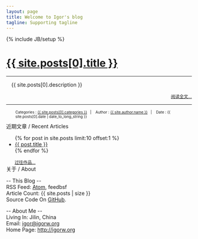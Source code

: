 ```yaml
---
layout: page
title: Welcome to Igor's blog
tagline: Supporting tagline
---
```

{% include JB/setup %}

<div>
	<div id="LatestArticleDIV">
		<h1><a href="{{BASE_PATH}}{{ site.posts[0].url }}">{{ site.posts[0].title }}</a></h1>
		<hr class="LatestArticleHR"/>
		<div style="margin:1em 1em;">
			<p>{{ site.posts[0].description }}</p>
		</div>
		<p style="font-size: smaller; text-align:right; margin-bottom: 0em;"><a href="{{BASE_PATH}}{{ site.posts[0].url }}">阅读全文...</a></p>
		<hr class="LatestArticleHR"/>
		<div style="margin:0em 2.5em; font-size: x-small;">
			<p>
				Categories&nbsp;:&nbsp;<a href="{{BASE_PATH}}categories.html#{{site.posts[0].categories}}-ref">{{ site.posts[0].categories }}</a>&nbsp;&nbsp;&nbsp;|&nbsp;&nbsp;&nbsp;		
				Author&nbsp;:&nbsp;<a class="author" href="http://igorw.org">{{ site.author.name }}</a>&nbsp;&nbsp;&nbsp;|&nbsp;&nbsp;&nbsp;
				Date&nbsp;:&nbsp;<span class="date">{{ site.posts[0].date | date_to_long_string }}</span>
			</p>
		</div>
	</div>
	<div id="LowerPart">
		<div id="RecentArticlesDIV">
			<div>近期文章 / Recent Articles</div>
			<div id="RecentArticlesBorder">   </div>
			<div id="RecentArticles">
				<ul class="posts">
					{% for post in site.posts limit:10 offset:1 %}
			    	<li><a href="{{ BASE_PATH }}{{ post.url }}">{{ post.title }}</a></li>
			  		{% endfor %}
				</ul>
				<p style="font-size: smaller; text-align:left; margin-bottom: 0em;">
					&nbsp;&nbsp;&nbsp;&nbsp;&nbsp;&nbsp;
					<a href="/archive.html">过往作品...</a>
				</p>
			</div>
		</div>
		<div id="BlogInfo">
			<div>关于 / About</div>
			<div id="BlogInfoBorderH"> </div>
			<div id="BlogInfoBorderV">
				<div id="BlogInfoContents">
					<p style="text-align:left;">
						--&nbsp;This Blog&nbsp;--<br />
						RSS Feed:&nbsp;<a href="/atom.xml">Atom</a>,&nbsp;feedbsf<br />
						Article Count:&nbsp;{{ site.posts | size }}<br />
						Source Code On <a href="https://github.com/waigx/blog">GitHub</a>.<br />
					</p>
					<p>
						--&nbsp;About Me&nbsp;--<br />
						Living In:&nbsp;Jilin, China<br />
						Email:&nbsp;<a href="mailto:igor@igorw.org">igor@igorw.org</a><br />
						Home Page:&nbsp;<a href="http://igorw.org">http://igorw.org</a>
					</p>
				</div>
			</div>
		</div>
	</div>
</div>

